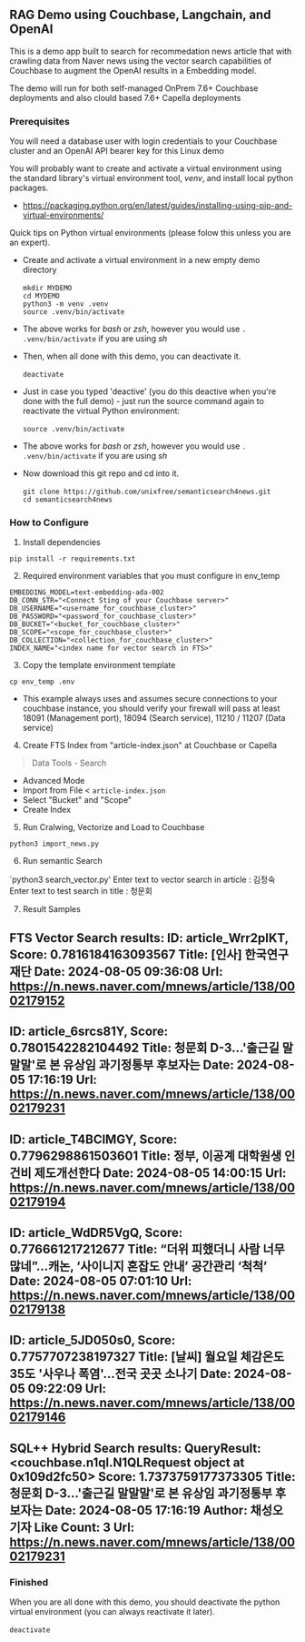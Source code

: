 ## RAG Demo using Couchbase, Langchain, and OpenAI

This is a demo app built to search for recommedation news article that with crawling data from Naver news using the vector search capabilities of Couchbase to augment the OpenAI results in a Embedding model.

The demo will run for both self-managed OnPrem 7.6+ Couchbase deployments and also clould based 7.6+ Capella deployments

### Prerequisites 

You will need a database user with login credentials to your Couchbase cluster and an OpenAI API bearer key for this Linux demo

You will probably want to create and activate a virtual environment using the standard library's virtual environment tool, *venv*, and install local python packages.

- https://packaging.python.org/en/latest/guides/installing-using-pip-and-virtual-environments/

Quick tips on Python virtual environments (please folow this unless you are an expert). 

- Create and activate a virtual environment in a new empty demo directory<br><br>
`mkdir MYDEMO`<br>
`cd MYDEMO`<br>
`python3 -m venv .venv`<br>
`source .venv/bin/activate`

- The above works for *bash* or *zsh*, however you would use `. .venv/bin/activate` if you are using *sh*

- Then, when all done with this demo, you can deactivate it.<br><br>
`deactivate`

- Just in case you typed 'deactive' (you do this deactive when you're done with the full demo) - just run the source command again to reactivate the virtual Python environment:<br><br>
`source .venv/bin/activate`

- The above works for *bash* or *zsh*, however you would use `. .venv/bin/activate` if you are using *sh*

- Now download this git repo and cd into it.<br><br>
`git clone https://github.com/unixfree/semanticsearch4news.git`<br>
`cd semanticsearch4news`

### How to Configure

1. Install dependencies

  `pip install -r requirements.txt`

2. Required environment variables that you must configure in env_temp
  ```
  EMBEDDING_MODEL=text-embedding-ada-002
  DB_CONN_STR="<Connect Sting of your Couchbase server>"
  DB_USERNAME="<username_for_couchbase_cluster>"
  DB_PASSWORD="<password_for_couchbase_cluster>"
  DB_BUCKET="<bucket_for_couchbase_cluster>"
  DB_SCOPE="<scope_for_couchbase_cluster>"
  DB_COLLECTION="<collection_for_couchbase_cluster>"
  INDEX_NAME="<index name for vector search in FTS>"
  ```

3. Copy the template environment template

  `cp env_temp .env`

- This example always uses and assumes secure connections to your couchbase instance, you should verify your firewall will pass at least 18091 (Management port), 18094 (Search service), 11210 / 11207 (Data service)

4. Create FTS Index from "article-index.json" at Couchbase or Capella 
 > Data Tools - Search
  - Advanced Mode
  - Import from File < `article-index.json` 
  - Select "Bucket" and "Scope"
  - Create Index

5. Run Cralwing, Vectorize and Load to Couchbase 

  `python3 import_news.py`

6. Run semantic Search

  `python3 search_vector.py'
   Enter text to vector search in article : 김정숙  
   Enter text to test search in title : 청문회

7. Result Samples

FTS Vector Search results:
ID: article_Wrr2pIKT, Score: 0.7816184163093567
Title: [인사] 한국연구재단
Date: 2024-08-05 09:36:08
Url: https://n.news.naver.com/mnews/article/138/0002179152
--------
ID: article_6srcs81Y, Score: 0.7801542282104492
Title: 청문회 D-3...'출근길 말말말'로 본 유상임 과기정통부 후보자는
Date: 2024-08-05 17:16:19
Url: https://n.news.naver.com/mnews/article/138/0002179231
--------
ID: article_T4BClMGY, Score: 0.7796298861503601
Title: 정부, 이공계 대학원생 인건비 제도개선한다
Date: 2024-08-05 14:00:15
Url: https://n.news.naver.com/mnews/article/138/0002179194
--------
ID: article_WdDR5VgQ, Score: 0.776661217212677
Title: “더위 피했더니 사람 너무많네”…캐논, ‘사이니지 혼잡도 안내’ 공간관리 ‘척척’
Date: 2024-08-05 07:01:10
Url: https://n.news.naver.com/mnews/article/138/0002179138
--------
ID: article_5JD050s0, Score: 0.7757707238197327
Title: [날씨] 월요일 체감온도 35도 '사우나 폭염'…전국 곳곳 소나기
Date: 2024-08-05 09:22:09
Url: https://n.news.naver.com/mnews/article/138/0002179146
--------

SQL++ Hybrid Search results: QueryResult:<couchbase.n1ql.N1QLRequest object at 0x109d2fc50>
Score: 1.7373759177373305
Title: 청문회 D-3...'출근길 말말말'로 본 유상임 과기정통부 후보자는
Date: 2024-08-05 17:16:19
Author: 채성오 기자
Like Count: 3
Url: https://n.news.naver.com/mnews/article/138/0002179231
--------

### Finished

When you are all done with this demo, you should deactivate the python virtual environment (you can always reactivate it later).<br><br>
`deactivate`
